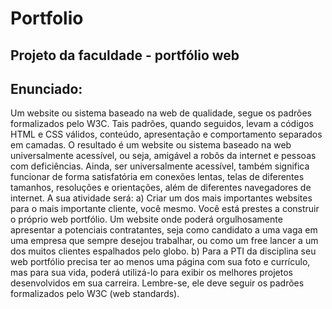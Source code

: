 # Portfolio
## Projeto da faculdade - portfólio web 
## Enunciado: 
Um website ou sistema baseado na web de qualidade, segue os
padrões formalizados pelo W3C. Tais padrões, quando seguidos,
levam a códigos HTML e CSS válidos, conteúdo, apresentação e
comportamento separados em camadas. O resultado é um website ou
sistema baseado na web universalmente acessível, ou seja, amigável
a robôs da internet e pessoas com deficiências. Ainda, ser
universalmente acessível, também significa funcionar de forma
satisfatória em conexões lentas, telas de diferentes tamanhos,
resoluções e orientações, além de diferentes navegadores de internet.
A sua atividade será:
a) Criar um dos mais importantes websites para o mais
importante cliente, você mesmo. Você está prestes a
construir o próprio web portfólio. Um website onde poderá
orgulhosamente apresentar a potenciais contratantes, seja
como candidato a uma vaga em uma empresa que sempre
desejou trabalhar, ou como um free lancer a um dos muitos
clientes espalhados pelo globo.
b) Para a PTI da disciplina seu web portfólio precisa ter ao
menos uma página com sua foto e currículo, mas para sua
vida, poderá utilizá-lo para exibir os melhores projetos
desenvolvidos em sua carreira. Lembre-se, ele deve seguir
os padrões formalizados pelo W3C (web standards).
